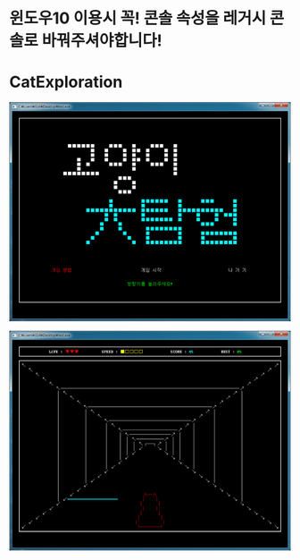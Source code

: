 # 윈도우10 이용시 꼭! 콘솔 속성을 레거시 콘솔로 바꿔주셔야합니다!

# CatExploration
![img1](./img1.png)

![img2](./img2.png)


